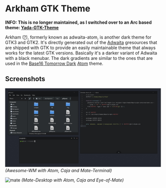 # Arkham GTK Theme

**INFO: This is no longer maintained, as I switched over to an Arc based theme: [Yada-GTK-Theme](https://github.com/shagu/yada-gtk-theme)**

Arkham ([?](https://en.wikipedia.org/wiki/Arkham)), formerly known as adwaita-atom, is another dark theme for GTK3 and GTK2. It's directly generated out of the [Adwaita](https://github.com/GNOME/gtk/tree/master/gtk/theme/Adwaita) gresources that are shipped with GTK to provide an easily maintainable theme that always works for the latest GTK versions. Basically it's a darker variant of Adwaita with a black menubar. The dark gradients are similar to the ones that are used in the [Base16 Tomorrow Dark](https://github.com/atom/base16-tomorrow-dark-theme) [Atom](https://atom.io/) theme.

## Screenshots

![awesomewm](screenshot.jpg)
*(Awesome-WM with Atom, Caja and Mate-Terminal)*

![mate](https://i.imgur.com/ibmQSft.png)
*(Mate-Desktop with Atom, Caja and Eye-of-Mate)*
